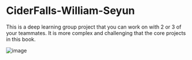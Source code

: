 # CiderFalls-William-Seyun
This is a deep learning group project that you can work on with 2 or 3 of your teammates. It is more complex and challenging that the core projects in this book.

![image](https://github.com/SeyunChung/CiderFalls-group-project/assets/119281933/1f3db309-23d8-4018-be60-883a8ad73a34)
